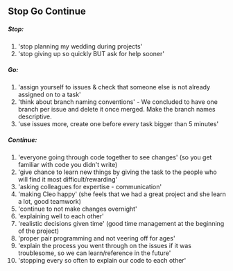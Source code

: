 ## Stop Go Continue

##### Stop:

1. 'stop planning my wedding during projects'
2. 'stop giving up so quickly BUT ask for help sooner'

##### Go:

1. 'assign yourself to issues & check that someone else is not already assigned on to a task'
2. 'think about branch naming conventions' - We concluded to have one branch per issue and delete it once merged. Make the branch names descriptive.
3. 'use issues more, create one before every task bigger than 5 minutes'

##### Continue:

1. 'everyone going through code together to see changes' (so you get familiar with code you didn't write)
2. 'give chance to learn new things by giving the task to the people who will find it most difficult/rewarding'
3. 'asking colleagues for expertise - communication'
4. 'making Cleo happy' (she feels that we had a great project and she learn a lot, good teamwork)
5. 'continue to not make changes overnight'
6. 'explaining well to each other'
7. 'realistic decisions given time' (good time management at the beginning of the project)
8. 'proper pair programming and not veering off for ages'
9. 'explain the process you went through on the issues if it was troublesome, so we can learn/reference in the future'
10. 'stopping every so often to explain our code to each other'
